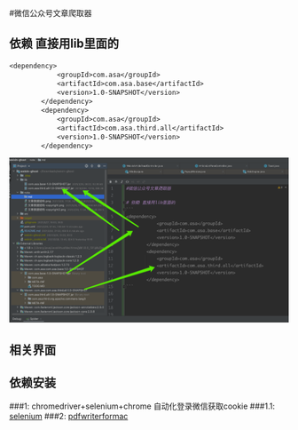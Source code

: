 #微信公众号文章爬取器

## 依赖 直接用lib里面的 
```
<dependency>
            <groupId>com.asa</groupId>
            <artifactId>com.asa.base</artifactId>
            <version>1.0-SNAPSHOT</version>
        </dependency>
        <dependency>
            <groupId>com.asa</groupId>
            <artifactId>com.asa.third.all</artifactId>
            <version>1.0-SNAPSHOT</version>
        </dependency>
```
<p align="center"> 
<img src="note/md/依赖lib.png">
</p>

## 相关界面


## 依赖安装
###1: chromedriver+selenium+chrome 自动化登录微信获取cookie
###1.1: [selenium](https://www.selenium.dev/documentation/en/)
###2: [pdfwriterformac](https://www.jianshu.com/p/55633dae3ec3)

 

